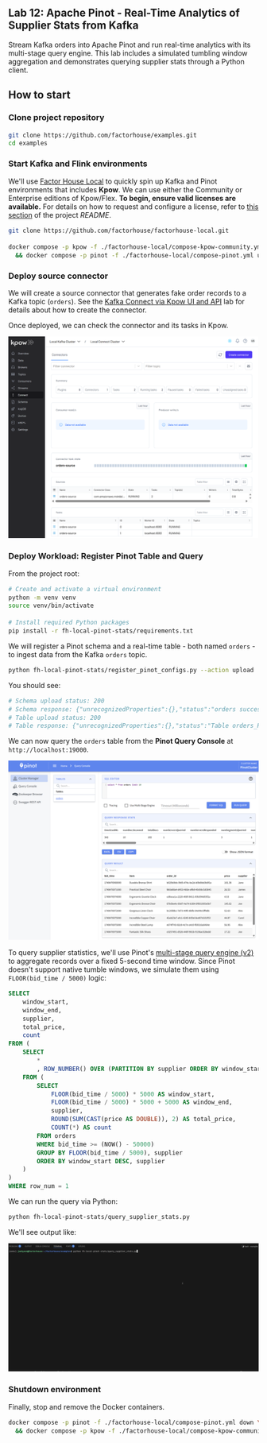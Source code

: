 ## Lab 12: Apache Pinot - Real-Time Analytics of Supplier Stats from Kafka

Stream Kafka orders into Apache Pinot and run real-time analytics with its multi-stage query engine. This lab includes a simulated tumbling window aggregation and demonstrates querying supplier stats through a Python client.

## How to start

### Clone project repository

```bash
git clone https://github.com/factorhouse/examples.git
cd examples
```

### Start Kafka and Flink environments

We'll use [Factor House Local](https://github.com/factorhouse/factorhouse-local) to quickly spin up Kafka and Pinot environments that includes **Kpow**. We can use either the Community or Enterprise editions of Kpow/Flex. **To begin, ensure valid licenses are available.** For details on how to request and configure a license, refer to [this section](https://github.com/factorhouse/factorhouse-local?tab=readme-ov-file#update-kpow-and-flex-licenses) of the project _README_.

```bash
git clone https://github.com/factorhouse/factorhouse-local.git

docker compose -p kpow -f ./factorhouse-local/compose-kpow-community.yml up -d \
  && docker compose -p pinot -f ./factorhouse-local/compose-pinot.yml up -d
```

### Deploy source connector

We will create a source connector that generates fake order records to a Kafka topic (`orders`). See the [Kafka Connect via Kpow UI and API](../fh-local-kafka-connect-orders/) lab for details about how to create the connector.

Once deployed, we can check the connector and its tasks in Kpow.

![](./images/kafka-connector.png)

### Deploy Workload: Register Pinot Table and Query

From the project root:

```bash
# Create and activate a virtual environment
python -m venv venv
source venv/bin/activate

# Install required Python packages
pip install -r fh-local-pinot-stats/requirements.txt
```

We will register a Pinot schema and a real-time table - both named `orders` - to ingest data from the Kafka `orders` topic.

```bash
python fh-local-pinot-stats/register_pinot_configs.py --action upload
```

You should see:

```bash
# Schema upload status: 200
# Schema response: {"unrecognizedProperties":{},"status":"orders successfully added"}
# Table upload status: 200
# Table response: {"unrecognizedProperties":{},"status":"Table orders_REALTIME successfully added"}
```

We can now query the `orders` table from the **Pinot Query Console** at `http://localhost:19000`.

![](./images/pinot-01.png)

To query supplier statistics, we'll use Pinot's [multi-stage query engine (v2)](https://docs.pinot.apache.org/reference/multi-stage-engine) to aggregate records over a fixed 5-second time window. Since Pinot doesn't support native tumble windows, we simulate them using `FLOOR(bid_time / 5000)` logic:

```sql
SELECT
    window_start,
    window_end,
    supplier,
    total_price,
    count
FROM (
    SELECT
        *
        , ROW_NUMBER() OVER (PARTITION BY supplier ORDER BY window_start DESC) AS row_num
    FROM (
        SELECT
            FLOOR(bid_time / 5000) * 5000 AS window_start,
            FLOOR(bid_time / 5000) * 5000 + 5000 AS window_end,
            supplier,
            ROUND(SUM(CAST(price AS DOUBLE)), 2) AS total_price,
            COUNT(*) AS count
        FROM orders
        WHERE bid_time >= (NOW() - 50000)
        GROUP BY FLOOR(bid_time / 5000), supplier
        ORDER BY window_start DESC, supplier
    )
)
WHERE row_num = 1
```

We can run the query via Python:

```bash
python fh-local-pinot-stats/query_supplier_stats.py
```

We'll see output like:

![](./images/query_supplier_stats.gif)

### Shutdown environment

Finally, stop and remove the Docker containers.

```bash
docker compose -p pinot -f ./factorhouse-local/compose-pinot.yml down \
  && docker compose -p kpow -f ./factorhouse-local/compose-kpow-community.yml down
```
